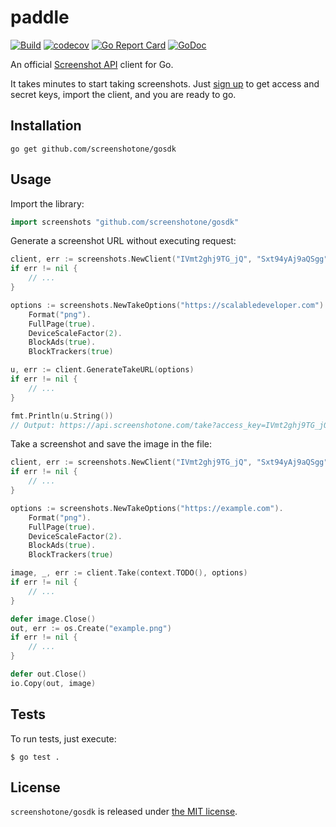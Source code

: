 # paddle

[![Build](https://github.com/screenshotone/gosdk/actions/workflows/build.yml/badge.svg?branch=main)](https://github.com/screenshotone/gosdk/actions/workflows/build.yml)
[![codecov](https://codecov.io/gh/screenshotone/gosdk/branch/main/graph/badge.svg?token=rh8BDdHc2v)](https://codecov.io/gh/screenshotone/gosdk)
[![Go Report Card](https://goreportcard.com/badge/github.com/screenshotone/gosdk)](https://goreportcard.com/report/github.com/screenshotone/gosdk)
[![GoDoc](https://godoc.org/https://godoc.org/github.com/screenshotone/gosdk?status.svg)](https://godoc.org/github.com/screenshotone/gosdk)

An official [Screenshot API](https://screenshotone.com/) client for Go. 

It takes minutes to start taking screenshots. Just [sign up](https://screenshotone.com/) to get access and secret keys, import the client, and you are ready to go. 

## Installation

```shell
go get github.com/screenshotone/gosdk
```

## Usage

Import the library: 
```go
import screenshots "github.com/screenshotone/gosdk"
```

Generate a screenshot URL without executing request: 
```go
client, err := screenshots.NewClient("IVmt2ghj9TG_jQ", "Sxt94yAj9aQSgg")
if err != nil {
    // ...
}

options := screenshots.NewTakeOptions("https://scalabledeveloper.com").
    Format("png").
    FullPage(true).
    DeviceScaleFactor(2).
    BlockAds(true).
    BlockTrackers(true)

u, err := client.GenerateTakeURL(options)
if err != nil {
    // ...
}

fmt.Println(u.String())
// Output: https://api.screenshotone.com/take?access_key=IVmt2ghj9TG_jQ&block_ads=true&block_trackers=true&device_scale_factor=2&format=png&full_page=true&url=https%3A%2F%2Fscalabledeveloper.com&signature=85aabf7ac251563ec6158ef6839dd019bb79ce222cc85288a2e8cea0291a824e
```

Take a screenshot and save the image in the file: 
```go 
client, err := screenshots.NewClient("IVmt2ghj9TG_jQ", "Sxt94yAj9aQSgg")
if err != nil {
    // ...
}

options := screenshots.NewTakeOptions("https://example.com").
    Format("png").
    FullPage(true).
    DeviceScaleFactor(2).
    BlockAds(true).
    BlockTrackers(true)

image, _, err := client.Take(context.TODO(), options)
if err != nil {
    // ...
}

defer image.Close()
out, err := os.Create("example.png")
if err != nil {
    // ...
}

defer out.Close()
io.Copy(out, image)
```

## Tests 

To run tests, just execute: 
```
$ go test . 
```

## License 

`screenshotone/gosdk` is released under [the MIT license](LICENSE).